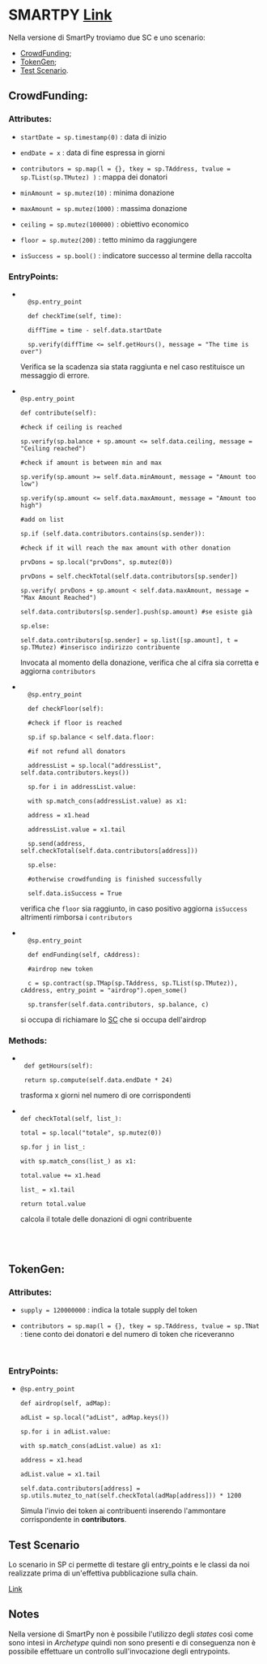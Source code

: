 # SMARTPY [Link](https://github.com/TheMastro-11/LearningTezos/blob/contracts/CrowdFunding/SmartPy/CrowdFunding.py)
Nella versione di SmartPy troviamo due SC e uno scenario:
* [CrowdFunding](#CrowdFunding);
* [TokenGen](#TokenGen);
* [Test Scenario](#Test-Scenario).


## CrowdFunding:

### Attributes:

*  `startDate = sp.timestamp(0)` : data di inizio

*  `endDate = x` : data di fine espressa in giorni

*  `contributors = sp.map(l = {}, tkey = sp.TAddress, tvalue = sp.TList(sp.TMutez) )` : mappa dei donatori

*  `minAmount = sp.mutez(10)` : minima donazione

*  `maxAmount = sp.mutez(1000)` : massima donazione

*  `ceiling = sp.mutez(100000)` : obiettivo economico

*  `floor = sp.mutez(200)` : tetto minimo da raggiungere

*  `isSuccess = sp.bool()` : indicatore successo al termine della raccolta

### EntryPoints:

* ```

    @sp.entry_point

    def checkTime(self, time):

    diffTime = time - self.data.startDate

    sp.verify(diffTime <= self.getHours(), message = "The time is over")

    ```

    Verifica se la scadenza sia stata raggiunta e nel caso restituisce un messaggio di errore.


*   ```

    @sp.entry_point

    def contribute(self):

    #check if ceiling is reached

    sp.verify(sp.balance + sp.amount <= self.data.ceiling, message = "Ceiling reached")

    #check if amount is between min and max

    sp.verify(sp.amount >= self.data.minAmount, message = "Amount too low")

    sp.verify(sp.amount <= self.data.maxAmount, message = "Amount too high")

    #add on list

    sp.if (self.data.contributors.contains(sp.sender)):

    #check if it will reach the max amount with other donation

    prvDons = sp.local("prvDons", sp.mutez(0))

    prvDons = self.checkTotal(self.data.contributors[sp.sender])

    sp.verify( prvDons + sp.amount < self.data.maxAmount, message = "Max Amount Reached")

    self.data.contributors[sp.sender].push(sp.amount) #se esiste già

    sp.else:

    self.data.contributors[sp.sender] = sp.list([sp.amount], t = sp.TMutez) #inserisco indirizzo contribuente

    ```

    Invocata al momento della donazione, verifica che al cifra sia corretta e aggiorna `contributors`

* ```

    @sp.entry_point

    def checkFloor(self):

    #check if floor is reached

    sp.if sp.balance < self.data.floor:

    #if not refund all donators

    addressList = sp.local("addressList", self.data.contributors.keys())

    sp.for i in addressList.value:

    with sp.match_cons(addressList.value) as x1:

    address = x1.head

    addressList.value = x1.tail

    sp.send(address, self.checkTotal(self.data.contributors[address]))

    sp.else:

    #otherwise crowdfunding is finished successfully

    self.data.isSuccess = True

    ```

    verifica che `floor` sia raggiunto, in caso positivo aggiorna `isSuccess` altrimenti rimborsa i `contributors`
  

* ```

    @sp.entry_point

    def endFunding(self, cAddress):

    #airdrop new token

    c = sp.contract(sp.TMap(sp.TAddress, sp.TList(sp.TMutez)), cAddress, entry_point = "airdrop").open_some()

    sp.transfer(self.data.contributors, sp.balance, c)

    ```

    si occupa di richiamare lo [SC](#TokenGen) che si occupa dell'airdrop



 
### Methods:

*  ```

    def getHours(self):

    return sp.compute(self.data.endDate * 24)

    ```

    trasforma x giorni nel numero di ore corrispondenti

  

*   ```

    def checkTotal(self, list_):

    total = sp.local("totale", sp.mutez(0))

    sp.for j in list_:

    with sp.match_cons(list_) as x1:

    total.value += x1.head

    list_ = x1.tail

    return total.value

    ```

    calcola il totale delle donazioni di ogni contribuente

<br><br>

## TokenGen:

### Attributes:

*  `supply = 120000000` : indica la totale supply del token

*  `contributors = sp.map(l = {}, tkey = sp.TAddress, tvalue = sp.TNat` : tiene conto dei donatori e del numero di token che riceveranno
<br>

### EntryPoints:
*   ```
    @sp.entry_point

    def airdrop(self, adMap):

    adList = sp.local("adList", adMap.keys())

    sp.for i in adList.value:

    with sp.match_cons(adList.value) as x1:

    address = x1.head

    adList.value = x1.tail

    self.data.contributors[address] = sp.utils.mutez_to_nat(self.checkTotal(adMap[address])) * 1200

    ```

    Simula l'invio dei token ai contribuenti inserendo l'ammontare corrispondente in **contributors**.

  
  

## Test Scenario

Lo scenario in SP ci permette di testare gli entry_points e le classi da noi realizzate prima di un'effettiva pubblicazione sulla chain.

[Link](https://smartpy.io/docs/scenarios/testing/)


## Notes
Nella versione di SmartPy non è possibile l'utilizzo degli *states* così come sono intesi in *Archetype* quindi non sono presenti e di conseguenza non è possibile effettuare un controllo sull'invocazione degli entrypoints.
